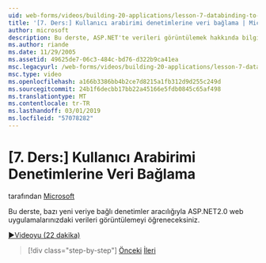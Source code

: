 ```yaml
---
uid: web-forms/videos/building-20-applications/lesson-7-databinding-to-user-interface-controls
title: '[7. Ders:] Kullanıcı arabirimi denetimlerine veri bağlama | Microsoft Docs'
author: microsoft
description: Bu derste, ASP.NET'te verileri görüntülemek hakkında bilgi edineceksiniz&#160;2.0 web uygulamaları aracılığıyla bazı yeni veri bağlama denetimleri.
ms.author: riande
ms.date: 11/29/2005
ms.assetid: 49625de7-06c3-484c-bd76-d322b9ca41ea
msc.legacyurl: /web-forms/videos/building-20-applications/lesson-7-databinding-to-user-interface-controls
msc.type: video
ms.openlocfilehash: a166b3386bb4b2ce7d8215a1fb312d9d255c249d
ms.sourcegitcommit: 24b1f6decbb17bb22a45166e5fdb0845c65af498
ms.translationtype: MT
ms.contentlocale: tr-TR
ms.lasthandoff: 03/01/2019
ms.locfileid: "57078282"
---
```

<a name="lesson-7-databinding-to-user-interface-controls"></a>[7. Ders:] Kullanıcı Arabirimi Denetimlerine Veri Bağlama
====================
tarafından [Microsoft](https://github.com/microsoft)

Bu derste, bazı yeni veriye bağlı denetimler aracılığıyla ASP.NET2.0 web uygulamalarınızdaki verileri görüntülemeyi öğreneceksiniz.

[&#9654;Videoyu (22 dakika)](https://channel9.msdn.com/Blogs/ASP-NET-Site-Videos/lesson-7-databinding-to-user-interface-controls)

> [!div class="step-by-step"]
> [Önceki](lesson-6-working-with-stylesheets-and-master-pages.md)
> [İleri](lesson-8-working-with-the-gridview-and-formview.md)
